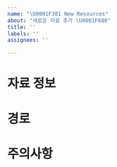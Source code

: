 ```yaml
---
name: "\U0001F381 New Resources"
about: "새로운 자료 추가 \U0001F680"
title: ''
labels: ''
assignees: ''

---
```


# 자료 정보

# 경로

# 주의사항

